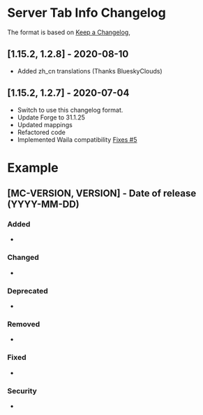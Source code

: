 # Server Tab Info Changelog
The format is based on [Keep a Changelog](https://keepachangelog.com/en/1.0.0/),

## [1.15.2, 1.2.8] - 2020-08-10
- Added zh_cn translations (Thanks BlueskyClouds)


## [1.15.2, 1.2.7] - 2020-07-04
- Switch to use this changelog format.
- Update Forge to 31.1.25
- Updated mappings
- Refactored code
- Implemented Waila compatibility [Fixes #5](https://github.com/Crimix/ServerTabInfo/issues/5)

# Example
## [MC-VERSION, VERSION] - Date of release (YYYY-MM-DD)
### Added
- 
### Changed
- 
### Deprecated
- 
### Removed
- 
### Fixed
- 
### Security
- 